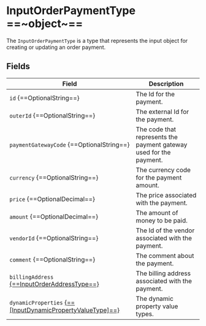 # InputOrderPaymentType ==~object~==

The `InputOrderPaymentType` is a type that represents the input object for creating or updating an order payment. 

## Fields

| Field                                                                                                               | Description                                                                     |
|---------------------------------------------------------------------------------------------------------------------|---------------------------------------------------------------------------------|
| `id` {==OptionalString==}                                                                                           | The Id for the payment.                                                         |
| `outerId` {==OptionalString==}                                                                                      | The external Id for the payment.                                                |
| `paymentGatewayCode` {==OptionalString==}                                                                           | The code that represents the payment gateway used for the payment.              |
| `currency` {==OptionalString==}                                                                                     | The currency code for the payment amount.                                       |
| `price` {==OptionalDecimal==}                                                                                       | The price associated with the payment.                                          |
| `amount` {==OptionalDecimal==}                                                                                      | The amount of money to be paid.                                                 |
| `vendorId` {==OptionalString==}                                                                                     | The Id of the vendor associated with the payment.                               |
| `comment` {==OptionalString==}                                                                                      | The comment about the payment.                                                  |
| `billingAddress` [{==InputOrderAddressType==}](../objects/input-order-address-type.md)                              | The billing address associated with the payment.                                |
| `dynamicProperties` [{==[InputDynamicPropertyValueType]==}](../../Profile/Objects/InputDynamicPropertyValueType.md) | The dynamic property value types.                                               |

